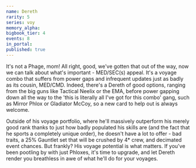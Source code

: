 ```yaml
---
name: Dereth
rarity: 5
series: voy
memory_alpha:
bigbook_tier: 4
events: 8
in_portal:
published: true
---
```


It's not a Phage, mom! All right, good, we've gotten that out of the way, now we can talk about what's important - MED/SEC(s) appeal. It's a voyage combo that suffers from power gaps and infrequent updates just as badly as its cousin, MED/CMD. Indeed, there's a Dereth of good options, ranging from the big guns like Tactical Neelix or the EMA, before power gapping down all the way to the 'this is literally all I've got for this combo' gang, such as Mirror Phlox or Gladiator McCoy, so a new card to help out is always welcome.

Outside of his voyage portfolio, where he'll massively outperform his merely good rank thanks to just how badly populated his skills are (and the fact that he sports a completely unique order), he doesn't have a lot to offer - bad traits, a 25% Gauntlet set that will be crushed by 4* crew, and decimated event chances. But frankly? His voyage potential is what matters. If you've been pootling by with just Phloxes, it's time to upgrade, and let Dereth render you breathless in awe of what he'll do for your voyages.
